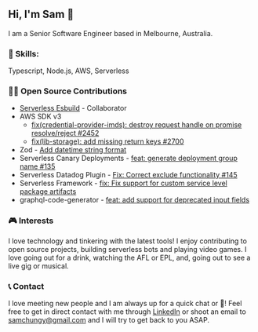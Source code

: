 ## Hi, I'm Sam 👋
I am a Senior Software Engineer based in Melbourne, Australia.

### 🌟 Skills:
Typescript, Node.js, AWS, Serverless

### 👨‍💻 Open Source Contributions
- [Serverless Esbuild](https://github.com/floydspace/serverless-esbuild) - Collaborator
- AWS SDK v3
  - [fix(credential-provider-imds): destroy request handle on promise resolve/reject #2452](https://github.com/aws/aws-sdk-js-v3/pull/2452)
  - [fix(lib-storage): add missing return keys #2700](https://github.com/aws/aws-sdk-js-v3/pull/2700)
- Zod - [Add datetime string format](https://github.com/colinhacks/zod/pull/1494)
- Serverless Canary Deployments - [feat: generate deployment group name #135](https://github.com/davidgf/serverless-plugin-canary-deployments/pull/135)
- Serverless Datadog Plugin - [Fix: Correct exclude functionality #145](https://github.com/DataDog/serverless-plugin-datadog/pull/145)
- Serverless Framework - [fix: Fix support for custom service level package artifacts](https://github.com/serverless/dashboard-plugin/pull/669)
- graphql-code-generator - [feat: add support for deprecated input fields](https://github.com/dotansimha/graphql-code-generator/pull/7767)

### 🎮 Interests
I love technology and tinkering with the latest tools! I enjoy contributing to open source projects, building serverless bots and playing video games. I love going out for a drink, watching the AFL or EPL, and, going out to see a live gig or musical.

### 📞 Contact
I love meeting new people and I am always up for a quick chat or :beer:! Feel free to get in direct contact with me through [LinkedIn](https://linkedin.com/in/samchungy/) or shoot an email to samchungy@gmail.com and I will try to get back to you ASAP.
